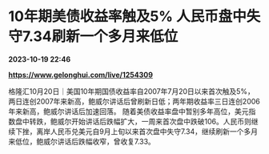 # 10年期美债收益率触及5% 人民币盘中失守7.34刷新一个多月来低位

**2023-10-19 22:46**

**https://www.gelonghui.com/live/1254309**

格隆汇10月20日｜美国10年期国债收益率自2007年7月20日以来首次触及5%，两日连创2007年来新高，鲍威尔讲话后曾刷新日低；两年期收益率三日连创2006年来新高，鲍威尔讲话后加速回落。 随着美债收益率盘中暂别多年高位，美元指数盘中转跌，鲍威尔开始讲话后跌幅扩大，一周来首次盘中跌破106。人民币则继续下挫，离岸人民币兑美元自9月上旬以来首次盘中失守7.34，继续刷新一个多月来低位，鲍威尔讲话后跌幅收窄，曾收复7.33。